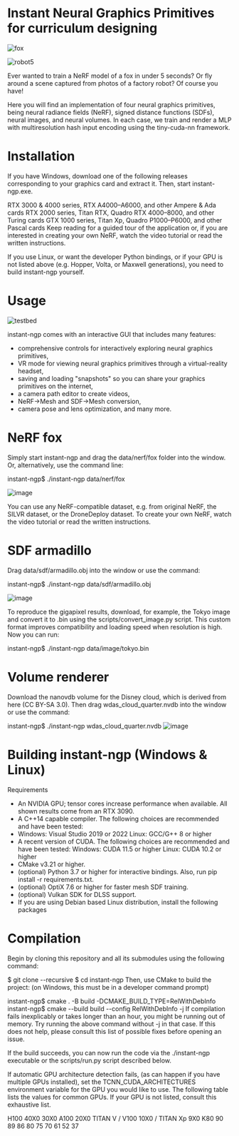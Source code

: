 # Instant Neural Graphics Primitives for curriculum designing
![fox](https://github.com/souvikroy/Instant-Neural-Graphics-Primitives-for-Ed-tech/assets/4746631/97bf4eba-a025-4c99-9073-1b074edd0683)

![robot5](https://github.com/souvikroy/Instant-Neural-Graphics-Primitives-for-Ed-tech/assets/4746631/68c596d0-2a96-4c3f-b2a0-f515a11a86f5)


Ever wanted to train a NeRF model of a fox in under 5 seconds? Or fly around a scene captured from photos of a factory robot? Of course you have!

Here you will find an implementation of four neural graphics primitives, being neural radiance fields (NeRF), signed distance functions (SDFs), neural images, and neural volumes. In each case, we train and render a MLP with multiresolution hash input encoding using the tiny-cuda-nn framework.


# Installation

If you have Windows, download one of the following releases corresponding to your graphics card and extract it. Then, start instant-ngp.exe.

RTX 3000 & 4000 series, RTX A4000–A6000, and other Ampere & Ada cards
RTX 2000 series, Titan RTX, Quadro RTX 4000–8000, and other Turing cards
GTX 1000 series, Titan Xp, Quadro P1000–P6000, and other Pascal cards
Keep reading for a guided tour of the application or, if you are interested in creating your own NeRF, watch the video tutorial or read the written instructions.

If you use Linux, or want the developer Python bindings, or if your GPU is not listed above (e.g. Hopper, Volta, or Maxwell generations), you need to build instant-ngp yourself.

# Usage
![testbed](https://github.com/souvikroy/Instant-Neural-Graphics-Primitives-for-Ed-tech/assets/4746631/b92b4940-3f11-4fb8-8d32-ede2981077be)

instant-ngp comes with an interactive GUI that includes many features:

* comprehensive controls for interactively exploring neural graphics primitives,
* VR mode for viewing neural graphics primitives through a virtual-reality headset,
* saving and loading "snapshots" so you can share your graphics primitives on the internet,
* a camera path editor to create videos,
* NeRF->Mesh and SDF->Mesh conversion,
* camera pose and lens optimization, and many more.

# NeRF fox

Simply start instant-ngp and drag the data/nerf/fox folder into the window. Or, alternatively, use the command line:

instant-ngp$ ./instant-ngp data/nerf/fox

![image](https://github.com/souvikroy/Instant-Neural-Graphics-Primitives-for-Ed-tech/assets/4746631/dbd4d8c6-02a2-42b5-ab8a-888e27adf3ef)


You can use any NeRF-compatible dataset, e.g. from original NeRF, the SILVR dataset, or the DroneDeploy dataset. To create your own NeRF, watch the video tutorial or read the written instructions.

# SDF armadillo

Drag data/sdf/armadillo.obj into the window or use the command:

instant-ngp$ ./instant-ngp data/sdf/armadillo.obj

![image](https://github.com/souvikroy/Instant-Neural-Graphics-Primitives-for-Ed-tech/assets/4746631/d02b4ba5-4d04-4e89-b956-c52af81313d2)


To reproduce the gigapixel results, download, for example, the Tokyo image and convert it to .bin using the scripts/convert_image.py script. This custom format improves compatibility and loading speed when resolution is high. Now you can run:

instant-ngp$ ./instant-ngp data/image/tokyo.bin

# Volume renderer
Download the nanovdb volume for the Disney cloud, which is derived from here (CC BY-SA 3.0). Then drag wdas_cloud_quarter.nvdb into the window or use the command:

instant-ngp$ ./instant-ngp wdas_cloud_quarter.nvdb
![image](https://github.com/souvikroy/Instant-Neural-Graphics-Primitives-for-Ed-tech/assets/4746631/72f90384-4ad4-436b-ad42-758b2a335233)


# Building instant-ngp (Windows & Linux)
Requirements

* An NVIDIA GPU; tensor cores increase performance when available. All shown results come from an RTX 3090.
* A C++14 capable compiler. The following choices are recommended and have been tested:
* Windows: Visual Studio 2019 or 2022
Linux: GCC/G++ 8 or higher
* A recent version of CUDA. The following choices are recommended and have been tested:
Windows: CUDA 11.5 or higher
Linux: CUDA 10.2 or higher
* CMake v3.21 or higher.
* (optional) Python 3.7 or higher for interactive bindings. Also, run pip install -r requirements.txt.
* (optional) OptiX 7.6 or higher for faster mesh SDF training.
* (optional) Vulkan SDK for DLSS support.
* If you are using Debian based Linux distribution, install the following packages


# Compilation
Begin by cloning this repository and all its submodules using the following command:

$ git clone --recursive
$ cd instant-ngp
Then, use CMake to build the project: (on Windows, this must be in a developer command prompt)

instant-ngp$ cmake . -B build -DCMAKE_BUILD_TYPE=RelWithDebInfo
instant-ngp$ cmake --build build --config RelWithDebInfo -j
If compilation fails inexplicably or takes longer than an hour, you might be running out of memory. Try running the above command without -j in that case. If this does not help, please consult this list of possible fixes before opening an issue.

If the build succeeds, you can now run the code via the ./instant-ngp executable or the scripts/run.py script described below.

If automatic GPU architecture detection fails, (as can happen if you have multiple GPUs installed), set the TCNN_CUDA_ARCHITECTURES environment variable for the GPU you would like to use. The following table lists the values for common GPUs. If your GPU is not listed, consult this exhaustive list.

H100	40X0	30X0	A100	20X0	TITAN V / V100	10X0 / TITAN Xp	9X0	K80
90	89	86	80	75	70	61	52	37
